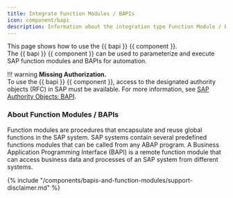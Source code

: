 ```yaml
---
title: Integrate Function Modules / BAPIs
icon: component/bapi
description: Information about the integration type Function Module / BAPI
---
```


This page shows how to use the {{ bapi }} {{ component }}.<br>
The {{ bapi }} {{ component }} can be used to parameterize and execute SAP function modules and BAPIs for automation.


!!! warning 
	**Missing Authorization.**<br>
    To use the {{ bapi }} {{ component }}, access to the designated authority objects (RFC) in SAP must be available. 
	For more information, see [SAP Authority Objects: BAPI](../setup-in-sap/sap-authority-objects.md/#bapi).

### About Function Modules / BAPIs

Function modules are procedures that encapsulate and reuse global functions in the SAP system. 
SAP systems contain several predefined functions modules that can be called from any ABAP program. 
A Business Application Programming Interface (BAPI) is a remote function module that can access business data and processes of an SAP system from different systems.
<!---
Every Function Module / BAPI provides import and export parameters. 
These parameters are used to pass or get scalar values. An exchange of tables is also possible.
-->


{% include "/components/bapis-and-function-modules/support-disclaimer.md" %}

